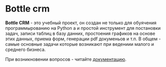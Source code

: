 # Bottle crm
 **Bottle CRM** - это учебный проект, он создан не только для обуячения программырованию на Python а и простой инструмент для постановки задач, записи таблиц в базу данних, простоения графиков на основе этих данных, приема форм, генерации pdf докуменьов и т.п. В общем - самые основные  задачи которые возникают при ведениии малого и среднего бизнеса.

При возникновении вопросов -  читайте  [документацию](./Tutorial.md "Документация").
